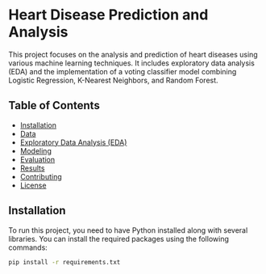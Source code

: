 # Heart Disease Prediction and Analysis

This project focuses on the analysis and prediction of heart diseases using various machine learning techniques. It includes exploratory data analysis (EDA) and the implementation of a voting classifier model combining Logistic Regression, K-Nearest Neighbors, and Random Forest.

## Table of Contents
- [Installation](#installation)
- [Data](#data)
- [Exploratory Data Analysis (EDA)](#exploratory-data-analysis-eda)
- [Modeling](#modeling)
- [Evaluation](#evaluation)
- [Results](#results)
- [Contributing](#contributing)
- [License](#license)

## Installation

To run this project, you need to have Python installed along with several libraries. You can install the required packages using the following commands:

```sh
pip install -r requirements.txt
